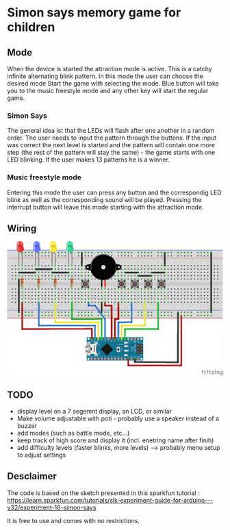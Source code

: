 # Simon says memory game for children

## Mode
When the device is started the attraction mode is active. This is a catchy infinite alternating blink pattern. In this mode the user can choose the desired mode
Start the game with selecting the mode. Blue button will take you to the music freestyle mode and any other key will start the regular game.

### Simon Says
The general idea ist that the LEDs will flash after one another in a random order. The user needs to input the pattern through the buttons. If the input was correct the next level is started and the pattern will contain one more step (the rest of the pattern will stay the same) - the game starts with one LED blinking.
If the user makes 13 patterns he is a winner.

### Music freestyle mode
Entering this mode the user can press any button and the correspondig LED blink as well as the corresponding sound will be played.
Pressing the interrupt button will leave this mode starting with the attraction mode.

## Wiring
![breadborad schematic](simonsays_schematic.png)

## TODO
 - display level on a 7 segemnt display, an LCD, or similar
 - Make volume adjustable with poti - probably use a speaker instead of a buzzer
 - add modes (such as battle mode, etc...)
 - keep track of high score and display it (incl. enetring name after finih)
 - add difficulty levels (faster blinks, more levels) --> probably menu setup to adjust settings

## Desclaimer
The code is based on the sketch presented in this sparkfun tutorial : https://learn.sparkfun.com/tutorials/sik-experiment-guide-for-arduino---v32/experiment-16-simon-says

It is free to use and comes with no restrictions.
